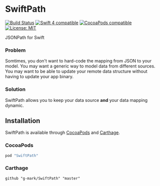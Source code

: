 # SwiftPath
[![Build Status](https://travis-ci.org/g-mark/SwiftPath.svg?branch=develop)](https://travis-ci.org/g-mark/SwiftPath)
[![Swift 4 compatible](https://img.shields.io/badge/swift4-compatible-4BC51D.svg?style=flat)](https://developer.apple.com/swift)
[![CocoaPods compatible](https://img.shields.io/cocoapods/v/SwiftPath.svg)](https://cocoapods.org/pods/SwiftPath)
[![License: MIT](http://img.shields.io/badge/license-MIT-blue.svg?style=flat)](https://raw.githubusercontent.com/g-mark/SwiftPath/master/LICENSE)

JSONPath for Swift

### Problem
Somtimes, you don't want to hard-code the mapping from JSON to your model. You may want a generic way to model data from different sources. You may want to be able to update your remote data structure without having to update your app binary.


### Solution
SwiftPath allows you to keep your data source **and** your data mapping dynamic.


## Installation

SwiftPath is available through [CocoaPods](http://cocoapods.org) and [Carthage](https://github.com/Carthage/Carthage).

### CocoaPods

```ruby
pod "SwiftPath"
```

### Carthage

```
github "g-mark/SwiftPath" "master"
```
